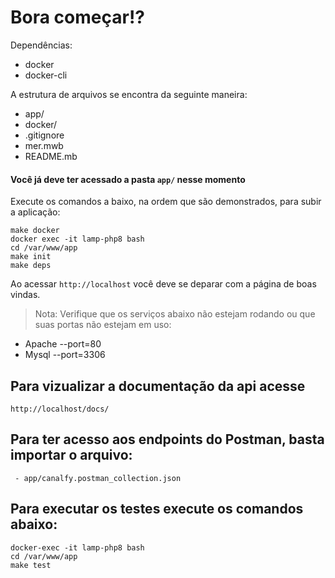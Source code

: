 # Bora começar!?

Dependências: 
- docker
- docker-cli

A estrutura de arquivos se encontra da seguinte maneira:

- app/
- docker/
- .gitignore
- mer.mwb
- README.mb

#### Você já deve ter acessado a pasta `app/` nesse momento

Execute os comandos a baixo, na ordem que são demonstrados, para subir a aplicação:
```code
make docker
docker exec -it lamp-php8 bash
cd /var/www/app
make init 
make deps
```
Ao acessar `http://localhost` você deve se deparar com a página de boas vindas.

> Nota: Verifique que os serviços abaixo não estejam rodando ou que suas portas não estejam em uso:
- Apache --port=80
- Mysql --port=3306

## Para vizualizar a documentação da api acesse
`http://localhost/docs/`

## Para ter acesso aos endpoints do Postman, basta importar o arquivo:
` - app/canalfy.postman_collection.json`

## Para executar os testes execute os comandos abaixo:

```code
docker-exec -it lamp-php8 bash
cd /var/www/app
make test
```